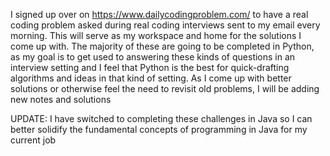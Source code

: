 I signed up over on https://www.dailycodingproblem.com/ to have
a real coding problem asked during real coding interviews sent
to my email every morning. This will serve as my workspace and
home for the solutions I come up with. The majority of these
are going to be completed in Python, as my goal is to get used
to answering these kinds of questions in an interview setting
and I feel that Python is the best for quick-drafting
algorithms and ideas in that kind of setting. As I come up with
better solutions or otherwise feel the need to revisit old
problems, I will be adding new notes and solutions

UPDATE: I have switched to completing these challenges in Java
so I can better solidify the fundamental concepts of programming
in Java for my current job
